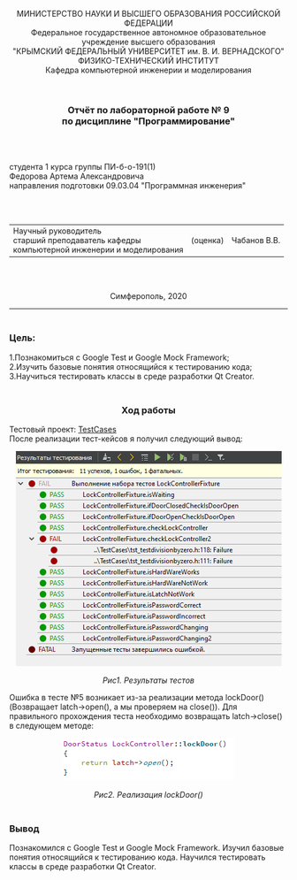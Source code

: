 <p align="center">МИНИСТЕРСТВО НАУКИ  И ВЫСШЕГО ОБРАЗОВАНИЯ РОССИЙСКОЙ ФЕДЕРАЦИИ<br>
Федеральное государственное автономное образовательное учреждение высшего образования<br>
"КРЫМСКИЙ ФЕДЕРАЛЬНЫЙ УНИВЕРСИТЕТ им. В. И. ВЕРНАДСКОГО"<br>
ФИЗИКО-ТЕХНИЧЕСКИЙ ИНСТИТУТ<br>
Кафедра компьютерной инженерии и моделирования</p>
<br>
<h3 align="center">Отчёт по лабораторной работе № 9<br> по дисциплине "Программирование"</h3>
<br><br>
<p>студента 1 курса группы ПИ-б-о-191(1)<br>
Федорова Артема Александровича<br>
направления подготовки 09.03.04 "Программная инженерия"</p>
<br><br>
<table>
<tr><td>Научный руководитель<br> старший преподаватель кафедры<br> компьютерной инженерии и моделирования</td>
<td>(оценка)</td>
<td>Чабанов В.В.</td>
</tr>
</table>
<br><br>
<p align="center">Симферополь, 2020</p>
<hr>

<h3><br>Цель:<br></h3>
<p>1.Познакомиться с Google Test и Google Mock Framework;<br>
2.Изучить базовые понятия относящийся к тестированию кода;<br>
3.Научиться тестировать классы в среде разработки Qt Creator.</p>
<h3 align = "center"><br>Ход работы<br></h3>
Тестовый проект: <a href ="https://github.com/Mindhunter26/LabAndPr/tree/master/Lab9/TestCases">TestCases</a><br>
После реализации тест-кейсов я получил следующий вывод:<br>
<p align="center"><img src="Screenshots/Screen_1.png"></p>
<p align="center"><i>Рис1. Результаты тестов</i></p>
<p>Ошибка в тесте №5 возникает из-за реализации метода lockDoor() (Возвращает latch->open(), а мы проверяем на close()). Для правильного прохождения теста необходимо возвращать latch->close() в следующем методе:</p>
<p align="center"><img src="Screenshots/Screen_2.png"></p>
<p align="center"><i>Рис2. Реализация lockDoor()</i></p>
<h3><br>Вывод<br></h3>
<p>Познакомился с Google Test и Google Mock Framework. Изучил базовые понятия относящийся к тестированию кода. Научился тестировать классы в среде разработки Qt Creator.</p>
